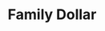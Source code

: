 ---
title: "Family Dollar"
url: /lubbock/family-dollar-martin-luther-king-jr-boulevard/
shop: Kramladen
---